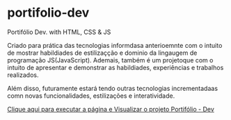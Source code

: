 # portifolio-dev
Portifólio Dev. with HTML, CSS & JS

Criado para prática das tecnologias informdasa anterioemnte com o intuito 
de mostrar habildiades de estilizaçção e dominio da lingaugem de programação JS(JavaScript). 
Ademais, também é um projetoque com o intuito de apresentar e demonstrar as habildiades, experiências e trabalhos realizados.

Além disso, futuramente estará tendo outras tecnologias incrementadaas comn novas funcionalidades, estilizações e interatividade. 

<a href="https://dev-gulhermy.github.io/portifolio-dev/">Clique aqui para executar a página e Visualizar o projeto Portifólio - Dev</a>
